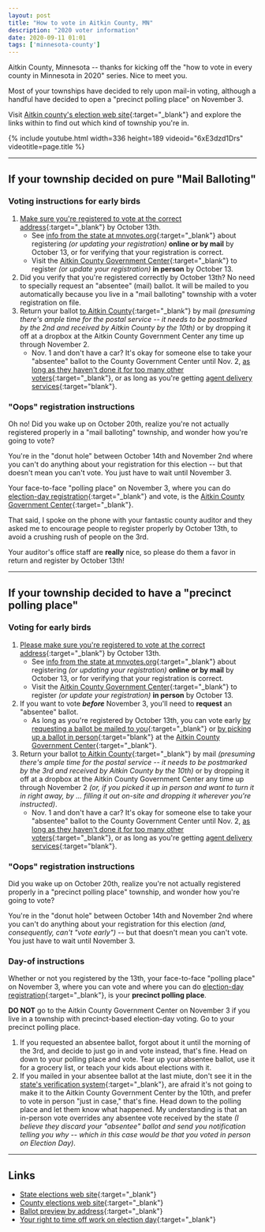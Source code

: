 ```yaml
---
layout: post
title: "How to vote in Aitkin County, MN"
description: "2020 voter information"
date: 2020-09-11 01:01
tags: ['minnesota-county']
---
```


Aitkin County, Minnesota -- thanks for kicking off the "how to vote in every county in Minnesota in 2020" series.  Nice to meet you.

Most of your townships have decided to rely upon mail-in voting, although a handful have decided to open a "precinct polling place" on November 3.

Visit [Aitkin county's election web site](https://www.co.aitkin.mn.us/departments/auditor/elections.html){:target="_blank"} and explore the links within to find out which kind of township you're in.

{% include youtube.html width=336 height=189 videoid="6xE3dzd1Drs" videotitle=page.title %}

---

## If your township decided on pure "Mail Balloting"

### Voting instructions for early birds

1. [Make sure you're registered to vote at the correct address](https://www.sos.state.mn.us/elections-voting/register-to-vote/){:target="_blank"} by October 13th.
	* See [info from the state at mnvotes.org](https://mnvotes.org){:target="_blank"} about registering _(or updating your registration)_ **online or by mail** by October 13, or for verifying that your registration is correct.
	* Visit the [Aitkin County Government Center](https://www.co.aitkin.mn.us/departments/auditor/elections.html){:target="_blank"} to register _(or update your registration)_ **in person** by October 13.
2. Did you verify that you're registered correctly by October 13th?  No need to specially request an "absentee" (mail) ballot.  It will be mailed to you automatically because you live in a "mail balloting" township with a voter registration on file.
3. Return your ballot [to Aitkin County](https://www.co.aitkin.mn.us/departments/auditor/elections.html){:target="_blank"} by mail _(presuming there's ample time for the postal service -- it needs to be postmarked by the 2nd and received by Aitkin County by the 10th)_ or by dropping it off at a dropbox at the Aitkin County Government Center any time up through November 2.
	* Nov. 1 and don't have a car?  It's okay for someone else to take your "absentee" ballot to the County Government Center until Nov. 2, [as long as they haven't done it for too many other voters](https://www.sos.state.mn.us/elections-voting/other-ways-to-vote/vote-early-by-mail/){:target="_blank"}, or as long as you're getting [agent delivery services](https://www.sos.state.mn.us/elections-voting/other-ways-to-vote/vote-early-in-person/){:target="blank"}.

### "Oops" registration instructions

Oh no!  Did you wake up on October 20th, realize you're not actually registered properly in a "mail balloting" township, and wonder how you're going to vote?

You're in the "donut hole" between October 14th and November 2nd where you can't do anything about your registration for this election -- but that doesn't mean you can't vote.  You just have to wait until November 3.

Your face-to-face "polling place" on November 3, where you can do [election-day registration](https://www.sos.state.mn.us/elections-voting/register-to-vote/register-on-election-day/){:target="_blank"} and vote, is the [Aitkin County Government Center](https://www.co.aitkin.mn.us/departments/auditor/elections.html){:target="_blank"}.

That said, I spoke on the phone with your fantastic county auditor and they asked me to encourage people to register properly by October 13th, to avoid a crushing rush of people on the 3rd.

Your auditor's office staff are **really** nice, so please do them a favor in return and register by October 13th!

---

## If your township decided to have a "precinct polling place"

### Voting for early birds

1. [Please make sure you're registered to vote at the correct address](https://www.sos.state.mn.us/elections-voting/register-to-vote/){:target="_blank"} by October 13th.
	* See [info from the state at mnvotes.org](https://mnvotes.org){:target="_blank"} about registering _(or updating your registration)_ **online or by mail** by October 13, or for verifying that your registration is correct.
	* Visit the [Aitkin County Government Center](https://www.co.aitkin.mn.us/departments/auditor/elections.html){:target="_blank"} to register _(or update your registration)_ **in person** by October 13.
2. If you want to vote _**before**_ November 3, you'll need to **request** an "absentee" ballot.
	* As long as you're registered by October 13th, you can vote early [by requesting a ballot be mailed to you](https://www.sos.state.mn.us/elections-voting/other-ways-to-vote/vote-early-by-mail/){:target="_blank"} or [by picking up a ballot in person](https://www.sos.state.mn.us/elections-voting/other-ways-to-vote/vote-early-in-person/){:target="blank"} at the [Aitkin County Government Center](https://www.co.aitkin.mn.us/departments/auditor/elections.html){:target="_blank"}.
3. Return your ballot [to Aitkin County](https://www.co.aitkin.mn.us/departments/auditor/elections.html){:target="_blank"} by mail _(presuming there's ample time for the postal service -- it needs to be postmarked by the 3rd and received by Aitkin County by the 10th)_ or by dropping it off at a dropbox at the Aitkin County Government Center any time up through November 2 _(or, if you picked it up in person and want to turn it in right away, by ... filling it out on-site and dropping it wherever you're instructed)_.
	* Nov. 1 and don't have a car?  It's okay for someone else to take your "absentee" ballot to the County Government Center until Nov. 2, [as long as they haven't done it for too many other voters](https://www.sos.state.mn.us/elections-voting/other-ways-to-vote/vote-early-by-mail/){:target="_blank"}, or as long as you're getting [agent delivery services](https://www.sos.state.mn.us/elections-voting/other-ways-to-vote/vote-early-in-person/){:target="blank"}.

### "Oops" registration instructions

Did you wake up on October 20th, realize you're not actually registered properly in a "precinct polling place" township, and wonder how you're going to vote?

You're in the "donut hole" between October 14th and November 2nd where you can't do anything about your registration for this election _(and, consequently, can't "vote early")_ -- but that doesn't mean you can't vote.  You just have to wait until November 3.

### Day-of instructions

Whether or not you registered by the 13th, your face-to-face "polling place" on November 3, where you can vote and where you can do [election-day registration](https://www.sos.state.mn.us/elections-voting/register-to-vote/register-on-election-day/){:target="_blank"}, is your **precinct polling place**.

**DO NOT** go to the Aitkin County Government Center on November 3 if you live in a township with precinct-based election-day voting.  Go to your precinct polling place.

1. If you requested an absentee ballot, forgot about it until the morning of the 3rd, and decide to just go in and vote instead, that's fine.  Head on down to your polling place and vote.  Tear up your absentee ballot, use it for a grocery list, or teach your kids about elections with it.
2. If you mailed in your absentee ballot at the last miute, don't see it in the [state's verification system](https://mnvotes.sos.state.mn.us/AbsenteeBallotStatus.aspx){:target="_blank"}, are afraid it's not going to make it to the Aitkin County Government Center by the 10th, and prefer to vote in person "just in case," that's fine.  Head down to the polling place and let them know what happened.  My understanding is that an in-person vote overrides any absentee vote received by the state _(I believe they discard your "absentee" ballot and send you notification telling you why -- which in this case would be that you voted in person on Election Day)_.

---

## Links

* [State elections web site](https://mnvotes.org){:target="_blank"}
* [County elections web site](https://www.co.aitkin.mn.us/departments/auditor/elections.html){:target="_blank"}
* [Ballot preview by address](https://www.sos.state.mn.us/elections-voting/whats-on-my-ballot/){:target="_blank"}
* [Your right to time off work on election day](https://www.sos.state.mn.us/elections-voting/election-day-voting/time-off-work-to-vote/){:target="_blank"}
